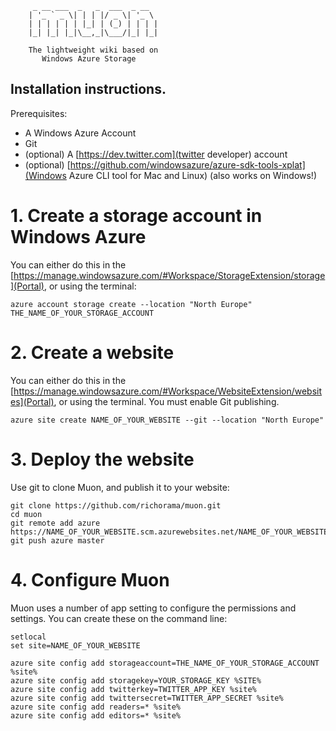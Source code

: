 ```
	 _ __ ___  _   _  ___  _ __  
	| '_ ` _ \| | | |/ _ \| '_ \ 
	| | | | | | |_| | (_) | | | |
	|_| |_| |_|\__,_|\___/|_| |_|

	The lightweight wiki based on 
	   Windows Azure Storage
```

## Installation instructions.

Prerequisites:

 * A Windows Azure Account
 * Git
 * (optional) A [https://dev.twitter.com](twitter developer) account
 * (optional) [https://github.com/windowsazure/azure-sdk-tools-xplat](Windows Azure CLI tool for Mac and Linux) (also works on Windows!)


# 1. Create a storage account in Windows Azure

You can either do this in the [https://manage.windowsazure.com/#Workspace/StorageExtension/storage](Portal), or using the terminal:

```
azure account storage create --location "North Europe" THE_NAME_OF_YOUR_STORAGE_ACCOUNT
```

# 2. Create a website

You can either do this in the [https://manage.windowsazure.com/#Workspace/WebsiteExtension/websites](Portal), or using the terminal. You must enable Git publishing.

```
azure site create NAME_OF_YOUR_WEBSITE --git --location "North Europe"
```

# 3. Deploy the website

Use git to clone Muon, and publish it to your website:

```
git clone https://github.com/richorama/muon.git
cd muon
git remote add azure https://NAME_OF_YOUR_WEBSITE.scm.azurewebsites.net/NAME_OF_YOUR_WEBSITE.git
git push azure master
```

# 4. Configure Muon

Muon uses a number of app setting to configure the permissions and settings. You can create these on the command line:

```
setlocal
set site=NAME_OF_YOUR_WEBSITE

azure site config add storageaccount=THE_NAME_OF_YOUR_STORAGE_ACCOUNT %site%
azure site config add storagekey=YOUR_STORAGE_KEY %SITE%
azure site config add twitterkey=TWITTER_APP_KEY %site%
azure site config add twittersecret=TWITTER_APP_SECRET %site%
azure site config add readers=* %site%
azure site config add editors=* %site%
```


